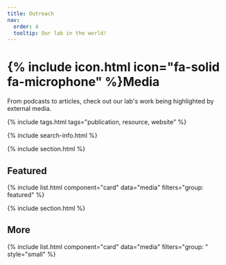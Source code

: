```yaml
---
title: Outreach
nav:
  order: 4
  tooltip: Our lab in the world!
---
```


# {% include icon.html icon="fa-solid fa-microphone" %}Media

From podcasts to articles, check out our lab's work being highlighted by external media.

{% include tags.html tags="publication, resource, website" %}

{% include search-info.html %}

{% include section.html %}

## Featured

{% include list.html component="card" data="media" filters="group: featured" %}

{% include section.html %}

## More

{% include list.html component="card" data="media" filters="group: " style="small" %}
